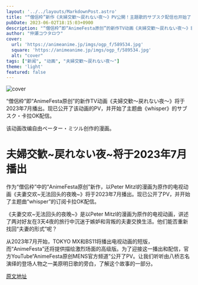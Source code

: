 ```yaml
---
layout: '../../layouts/MarkdownPost.astro'
title: "“僧侶枠”新作《夫婦交歓～戻れない夜～》PV公開！主題歌的サブスク配信也开始了"
pubDate: 2023-06-02T18:15:03+0900
description: "“僧侶枠”即“AnimeFesta原创”的新作TV动画《夫婦交歓～戻れない夜～》将于2023年7月播出。现已公开了该动画的PV，并开始了主题曲《whisper》的サブスク・卡拉OK配信。"
author: "仲瀬コウタロウ"
cover:
  url: 'https://animeanime.jp/imgs/ogp_f/589534.jpg'
  square: 'https://animeanime.jp/imgs/ogp_f/589534.jpg'
  alt: "cover"
tags: ["新闻", "动画", "夫婦交歓～戻れない夜～"]
theme: 'light'
featured: false
---
```


![cover](https://animeanime.jp/imgs/ogp_f/589534.jpg)

“僧侶枠”即“AnimeFesta原创”的新作TV动画《夫婦交歓～戻れない夜～》将于2023年7月播出。现已公开了该动画的PV，并开始了主题曲《whisper》的サブスク・卡拉OK配信。

该动画改编自由ペーター・ミツル创作的漫画。

# 夫婦交歓~戻れない夜~将于2023年7月播出

作为“僧侣枠”中的“AnimeFesta原创”新作，以Peter Mitzl的漫画为原作的电视动画《夫妻交欢~无法回头的夜晚~》将于2023年7月播出。现已公开了PV，并开始了主题曲“whisper”的订阅卡拉OK配信。

《夫妻交欢~无法回头的夜晚~》是以Peter Mitzl的漫画为原作的电视动画，讲述了两对好友在3天4夜的旅行中沉迷于嫉妒和背叛的夫妻交换生活。他们能否重新找回“夫妻的形式”呢？

从2023年7月开始，TOKYO MX和BS11将播出电视动画的短版，而“AnimeFesta”还将提供描绘激烈场面的高级版。为了迎接这一播出和配信，官方YouTube“AnimeFesta原创MENS官方频道”公开了PV。让我们听听由八桥志名演绎的登场人物之一美原明日歌的旁白，了解这个故事的一部分。

  [原文地址](https://animeanime.jp/article/2023/06/02/77706.html)